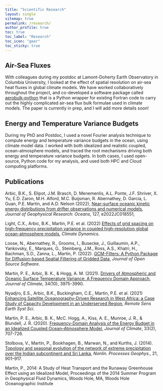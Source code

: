```yaml
---
title: "Scientific Research"
layout: single
sitemap: true
permalink: /research/
author_profile: true
toc: true
toc_label: "Research"
toc_icon: "gear"
toc_sticky: true
---
```


## Air-Sea Fluxes

With colleagues during my postdoc at Lamont-Doherty Earth Observatory in Columbia University, I looked at the effect of spatial resolution on air-sea heat fluxes in global climate models. We have worked collaboratively throughout the project, and co-developed a software package called [aerobulk-python](https://github.com/xgcm/aerobulk-python) that is a Python wrapper for existing Fortran code to carry out the highly complicated air-sea flux bulk formulae used in climate models. The paper is currently in prep, and I will add more details soon!

## Energy and Temperature Variance Budgets

During my PhD and Postdoc, I used a novel Fourier analysis technique to compute energy and temperature variance budgets in the ocean, using climate model data. I worked with both idealized and realistic coupled, ocean-atmosphere models, and traced the root mechanisms driving both energy and temperature variance budgets. In both cases, I used open-source, Python code for my analysis, and used both HPC and Cloud computing platforms.

## Publications

Arbic, B.K., S. Elipot, J.M. Brasch, D. Menemenlis, A.L. Ponte, J.F. Shriver, X. Yu, E.D. Zaron, M.H. Alford, M.C. Buijsman, R. Abernathey, D. Garcia, L. Guan, P.E. Martin, and A.D. Nelson (2022), [Near-surface oceanic kinetic energy distributions from drifter observations and numerical models](https://doi.org/10.1029/2022JC018551), _Journal of Geophysical Research: Oceans_, 127, e2022JC018551, 

Light, C.X., Arbic, B.K., Martin, P.E. et al. (2022) [Effects of grid spacing on high-frequency precipitation variance in coupled high-resolution global ocean-atmosphere models](https://doi.org/10.1007/s00382-022-06257-6), _Climate Dynamics_.

Loose, N., Abernathey, R., Grooms, I., Busecke, J., Guillaumin, A.P., Yankovsky, E., Marques, G., Steinberg, J.M., Ross, A.S., Khatri, H., Bachman, S.D., Zanna, L., Martin, P. (2022). [GCM-Filters: A Python Package for Diffusion-based Spatial Filtering of Gridded Data](https://joss.theoj.org/papers/10.21105/joss.03947), _Journal of Open Source Software_.

Martin, P. E., Arbic, B. K., & Hogg, A. M. (2021). [Drivers of Atmospheric and Oceanic Surface Temperature Variance: A Frequency Domain Approach](https://doi.org/10.1175/JCLI-D-20-0557.1), _Journal of Climate_, 34(10), 3975-3990. 

Nyadjro, E.S., Arbic, B.K., Buckingham, C.E., Martin, P.E. et al. (2021) [Enhancing Satellite Oceanography-Driven Research in West Africa: a Case Study of Capacity Development in an Underserved Region](https://doi.org/10.1007/s41976-021-00051-4), _Remote Sens Earth Syst Sci_. 

Martin, P. E., Arbic, B. K., McC. Hogg, A., Kiss, A. E., Munroe, J. R., & Blundell, J. R. (2020). [Frequency-Domain Analysis of the Energy Budget in an Idealized Coupled Ocean–Atmosphere Model](https://doi.org/10.1175/JCLI-D-19-0118.1), _Journal of Climate_, 33(2), 707-726. 

Stolbova, V., Martin, P., Bookhagen, B., Marwan, N., and Kurths, J. (2014). [Topology and seasonal evolution of the network of extreme precipitation over the Indian subcontinent and Sri Lanka](https://doi.org/10.5194/npg-21-901-2014), _Nonlin. Processes Geophys._, 21, 901–917.

Martin, P., 2014: A Study of Heat Transport and the Runaway Greenhouse Effect using an Idealized Model, Proceedings of the 2014 Summer Program in Geophysical Fluid Dynamics, Woods Hole, MA, Woods Hole Oceanographic Institute
